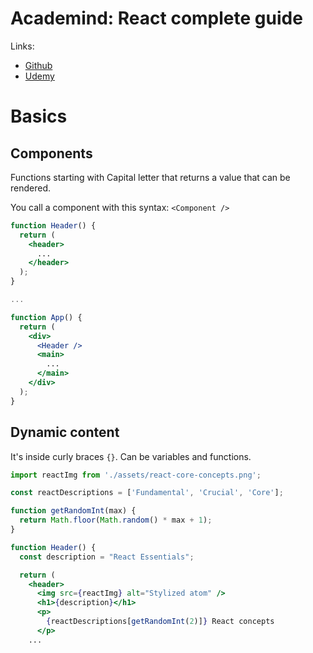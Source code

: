 # Academind: React complete guide

Links:
- [Github](https://github.com/academind/react-complete-guide-course-resources/tree/main/attachments/03%20React%20Essentials)
- [Udemy](https://nside.udemy.com/course/react-the-complete-guide-incl-redux/learn/lecture/39648990#overview) 


# Basics

## Components

Functions starting with Capital letter that returns a value that can be rendered.


You call a component with this syntax: `<Component />`

```jsx
function Header() {
  return (
    <header>
      ...
    </header>
  );
}

...

function App() {
  return (
    <div>
      <Header />
      <main>
        ...
      </main>
    </div>
  );
}
```

## Dynamic content

It's inside curly braces `{}`. Can be variables and functions.

```jsx
import reactImg from './assets/react-core-concepts.png';

const reactDescriptions = ['Fundamental', 'Crucial', 'Core'];

function getRandomInt(max) {
  return Math.floor(Math.random() * max + 1);
}

function Header() {
  const description = "React Essentials";

  return (
    <header>
      <img src={reactImg} alt="Stylized atom" />
      <h1>{description}</h1>
      <p>
        {reactDescriptions[getRandomInt(2)]} React concepts 
      </p>
    ...
```
